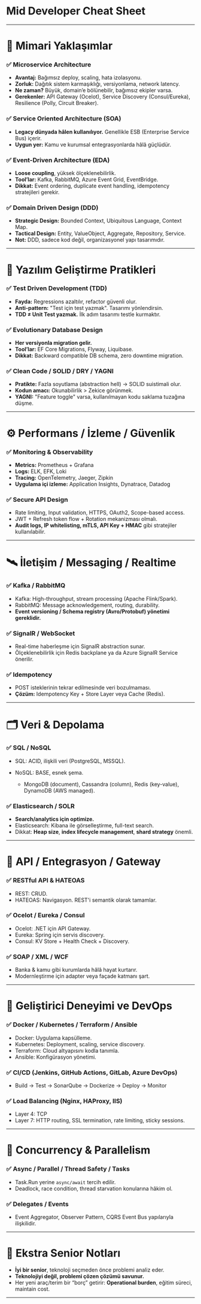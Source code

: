 # Mid Developer Cheat Sheet

---

# 🧠 **Mimari Yaklaşımlar**

### ✅ **Microservice Architecture**

* **Avantaj:** Bağımsız deploy, scaling, hata izolasyonu.
* **Zorluk:** Dağıtık sistem karmaşıklığı, versiyonlama, network latency.
* **Ne zaman?** Büyük, domain’e bölünebilir, bağımsız ekipler varsa.
* **Gerekenler:** API Gateway (Ocelot), Service Discovery (Consul/Eureka), Resilience (Polly, Circuit Breaker).

### ✅ **Service Oriented Architecture (SOA)**

* **Legacy dünyada hâlen kullanılıyor.** Genellikle ESB (Enterprise Service Bus) içerir.
* **Uygun yer:** Kamu ve kurumsal entegrasyonlarda hâlâ güçlüdür.

### ✅ **Event-Driven Architecture (EDA)**

* **Loose coupling**, yüksek ölçeklenebilirlik.
* **Tool’lar:** Kafka, RabbitMQ, Azure Event Grid, EventBridge.
* **Dikkat:** Event ordering, duplicate event handling, idempotency stratejileri gerekir.

### ✅ **Domain Driven Design (DDD)**

* **Strategic Design:** Bounded Context, Ubiquitous Language, Context Map.
* **Tactical Design:** Entity, ValueObject, Aggregate, Repository, Service.
* **Not:** DDD, sadece kod değil, organizasyonel yapı tasarımıdır.

---

# 🧪 **Yazılım Geliştirme Pratikleri**

### ✅ **Test Driven Development (TDD)**

* **Fayda:** Regressions azaltılır, refactor güvenli olur.
* **Anti-pattern:** "Test için test yazmak". Tasarımı yönlendirsin.
* **TDD ≠ Unit Test yazmak.** İlk adım tasarımı testle kurmaktır.

### ✅ **Evolutionary Database Design**

* **Her versiyonla migration gelir.**
* **Tool’lar:** EF Core Migrations, Flyway, Liquibase.
* **Dikkat:** Backward compatible DB schema, zero downtime migration.

### ✅ **Clean Code / SOLID / DRY / YAGNI**

* **Pratikte:** Fazla soyutlama (abstraction hell) → SOLID suistimali olur.
* **Kodun amacı:** Okunabilirlik > Zekice görünmek.
* **YAGNI:** "Feature toggle" varsa, kullanılmayan kodu saklama tuzağına düşme.

---

# ⚙️ **Performans / İzleme / Güvenlik**

### ✅ **Monitoring & Observability**

* **Metrics:** Prometheus + Grafana
* **Logs:** ELK, EFK, Loki
* **Tracing:** OpenTelemetry, Jaeger, Zipkin
* **Uygulama içi izleme:** Application Insights, Dynatrace, Datadog

### ✅ **Secure API Design**

* Rate limiting, Input validation, HTTPS, OAuth2, Scope-based access.
* JWT + Refresh token flow + Rotation mekanizması olmalı.
* **Audit logs, IP whitelisting, mTLS, API Key + HMAC** gibi stratejiler kullanılabilir.

---

# 🛰️ **İletişim / Messaging / Realtime**

### ✅ **Kafka / RabbitMQ**

* Kafka: High-throughput, stream processing (Apache Flink/Spark).
* RabbitMQ: Message acknowledgement, routing, durability.
* **Event versioning / Schema registry (Avro/Protobuf) yönetimi gereklidir.**

### ✅ **SignalR / WebSocket**

* Real-time haberleşme için SignalR abstraction sunar.
* Ölçeklenebilirlik için Redis backplane ya da Azure SignalR Service önerilir.

### ✅ **Idempotency**

* POST isteklerinin tekrar edilmesinde veri bozulmaması.
* **Çözüm:** Idempotency Key + Store Layer veya Cache (Redis).

---

# 🗂️ **Veri & Depolama**

### ✅ **SQL / NoSQL**

* SQL: ACID, ilişkili veri (PostgreSQL, MSSQL).
* NoSQL: BASE, esnek şema.

  * MongoDB (document), Cassandra (column), Redis (key-value), DynamoDB (AWS managed).

### ✅ **Elasticsearch / SOLR**

* **Search/analytics için optimize.**
* Elasticsearch: Kibana ile görselleştirme, full-text search.
* Dikkat: **Heap size**, **index lifecycle management**, **shard strategy** önemli.

---

# 🧱 **API / Entegrasyon / Gateway**

### ✅ **RESTful API & HATEOAS**

* REST: CRUD.
* HATEOAS: Navigasyon. REST'i semantik olarak tamamlar.

### ✅ **Ocelot / Eureka / Consul**

* Ocelot: .NET için API Gateway.
* Eureka: Spring için servis discovery.
* Consul: KV Store + Health Check + Discovery.

### ✅ **SOAP / XML / WCF**

* Banka & kamu gibi kurumlarda hâlâ hayat kurtarır.
* Modernleştirme için adapter veya façade katmanı şart.

---

# 🧰 **Geliştirici Deneyimi ve DevOps**

### ✅ **Docker / Kubernetes / Terraform / Ansible**

* Docker: Uygulama kapsülleme.
* Kubernetes: Deployment, scaling, service discovery.
* Terraform: Cloud altyapısını kodla tanımla.
* Ansible: Konfigürasyon yönetimi.

### ✅ **CI/CD (Jenkins, GitHub Actions, GitLab, Azure DevOps)**

* Build → Test → SonarQube → Dockerize → Deploy → Monitor

### ✅ **Load Balancing (Nginx, HAProxy, IIS)**

* Layer 4: TCP
* Layer 7: HTTP routing, SSL termination, rate limiting, sticky sessions.

---

# 🧮 **Concurrency & Parallelism**

### ✅ **Async / Parallel / Thread Safety / Tasks**

* Task.Run yerine `async/await` tercih edilir.
* Deadlock, race condition, thread starvation konularına hâkim ol.

### ✅ **Delegates / Events**

* Event Aggregator, Observer Pattern, CQRS Event Bus yapılarıyla ilişkilidir.

---

# 📌 **Ekstra Senior Notları**

* **İyi bir senior**, teknoloji seçmeden önce problemi analiz eder.
* **Teknolojiyi değil, problemi çözen çözümü savunur.**
* Her yeni araç/terim bir “borç” getirir: **Operational burden**, eğitim süreci, maintain cost.

---
